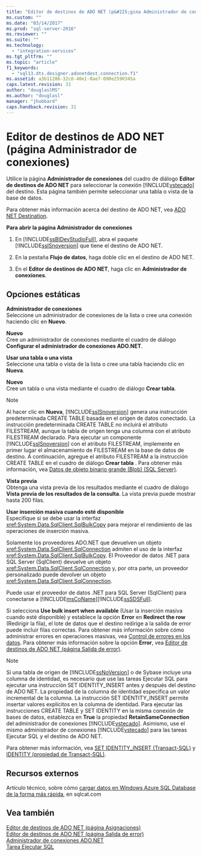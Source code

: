 ```yaml
---
title: "Editor de destinos de ADO NET (p&#225;gina Administrador de conexiones) | Microsoft Docs"
ms.custom: ""
ms.date: "03/14/2017"
ms.prod: "sql-server-2016"
ms.reviewer: ""
ms.suite: ""
ms.technology: 
  - "integration-services"
ms.tgt_pltfrm: ""
ms.topic: "article"
f1_keywords: 
  - "sql13.dts.designer.adonetdest.connection.f1"
ms.assetid: a3b11286-32c8-40e1-8ae7-090e2590345a
caps.latest.revision: 31
author: "douglaslMS"
ms.author: "douglasl"
manager: "jhubbard"
caps.handback.revision: 31
---
```

# Editor de destinos de ADO NET (p&#225;gina Administrador de conexiones)
  Utilice la página **Administrador de conexiones** del cuadro de diálogo **Editor de destinos de ADO NET** para seleccionar la conexión [!INCLUDE[vstecado](../../includes/vstecado-md.md)] del destino. Esta página también permite seleccionar una tabla o vista de la base de datos.  
  
 Para obtener más información acerca del destino de ADO NET, vea [ADO NET Destination](../../integration-services/data-flow/ado-net-destination.md).  
  
 **Para abrir la página Administrador de conexiones**  
  
1.  En [!INCLUDE[ssBIDevStudioFull](../../includes/ssbidevstudiofull-md.md)], abra el paquete [!INCLUDE[ssISnoversion](../../includes/ssisnoversion-md.md)] que tiene el destino de ADO NET.  
  
2.  En la pestaña **Flujo de datos**, haga doble clic en el destino de ADO NET.  
  
3.  En el **Editor de destinos de ADO NET**, haga clic en **Administrador de conexiones**.  
  
## Opciones estáticas  
 **Administrador de conexiones**  
 Seleccione un administrador de conexiones de la lista o cree una conexión haciendo clic en **Nuevo**.  
  
 **Nuevo**  
 Cree un administrador de conexiones mediante el cuadro de diálogo **Configurar el administrador de conexiones ADO.NET**.  
  
 **Usar una tabla o una vista**  
 Seleccione una tabla o vista de la lista o cree una tabla haciendo clic en **Nueva**.  
  
 **Nuevo**  
 Cree un tabla o una vista mediante el cuadro de diálogo **Crear tabla**.  
  
> [!NOTE]  
>  Al hacer clic en **Nueva**, [!INCLUDE[ssISnoversion](../../includes/ssisnoversion-md.md)] genera una instrucción predeterminada CREATE TABLE basada en el origen de datos conectado. La instrucción predeterminada CREATE TABLE no incluirá el atributo FILESTREAM, aunque la tabla de origen tenga una columna con el atributo FILESTREAM declarado. Para ejecutar un componente [!INCLUDE[ssISnoversion](../../includes/ssisnoversion-md.md)] con el atributo FILESTREAM, implemente en primer lugar el almacenamiento de FILESTREAM en la base de datos de destino. A continuación, agregue el atributo FILESTREAM a la instrucción CREATE TABLE en el cuadro de diálogo **Crear tabla** . Para obtener más información, vea [Datos de objeto binario grande &#40;Blob&#41; &#40;SQL Server&#41;](../../relational-databases/blob/binary-large-object-blob-data-sql-server.md).  
  
 **Vista previa**  
 Obtenga una vista previa de los resultados mediante el cuadro de diálogo **Vista previa de los resultados de la consulta**. La vista previa puede mostrar hasta 200 filas.  
  
 **Usar inserción masiva cuando esté disponible**  
 Especifique si se debe usar la interfaz <xref:System.Data.SqlClient.SqlBulkCopy> para mejorar el rendimiento de las operaciones de inserción masiva.  
  
 Solamente los proveedores ADO.NET que devuelven un objeto <xref:System.Data.SqlClient.SqlConnection> admiten el uso de la interfaz <xref:System.Data.SqlClient.SqlBulkCopy>. El Proveedor de datos .NET para SQL Server (SqlClient) devuelve un objeto <xref:System.Data.SqlClient.SqlConnection> y, por otra parte, un proveedor personalizado puede devolver un objeto <xref:System.Data.SqlClient.SqlConnection>.  
  
 Puede usar el proveedor de datos .NET para SQL Server (SqlClient) para conectarse a [!INCLUDE[msCoName](../../includes/msconame-md.md)][!INCLUDE[ssSDSFull](../../includes/sssdsfull-md.md)].  
  
 Si selecciona **Use bulk insert when available** (Usar la inserción masiva cuando esté disponible) y establece la opción **Error** en **Redirect the row** (Redirigir la fila), el lote de datos que el destino redirige a la salida de error puede incluir filas correctas. Para obtener más información sobre cómo administrar errores en operaciones masivas, vea [Control de errores en los datos](../../integration-services/data-flow/error-handling-in-data.md). Para obtener más información sobre la opción **Error**, vea [Editor de destinos de ADO NET &#40;página Salida de error&#41;](../../integration-services/data-flow/ado-net-destination-editor-error-output-page.md).  
  
> [!NOTE]  
>  Si una tabla de origen de [!INCLUDE[ssNoVersion](../../includes/ssnoversion-md.md)] o de Sybase incluye una columna de identidad, es necesario que use las tareas Ejecutar SQL para ejecutar una instrucción SET IDENTITY_INSERT antes y después del destino de ADO NET. La propiedad de la columna de identidad especifica un valor incremental de la columna. La instrucción SET IDENTITY_INSERT permite insertar valores explícitos en la columna de identidad. Para ejecutar las instrucciones CREATE TABLE y SET IDENTITY en la misma conexión de bases de datos, establezca en **True** la propiedad **RetainSameConnection** del administrador de conexiones [!INCLUDE[vstecado](../../includes/vstecado-md.md)]. Asimismo, use el mismo administrador de conexiones [!INCLUDE[vstecado](../../includes/vstecado-md.md)] para las tareas Ejecutar SQL y el destino de ADO NET.  
>   
>  Para obtener más información, vea [SET IDENTITY_INSERT &#40;Transact-SQL&#41;](../../t-sql/statements/set-identity-insert-transact-sql.md) y [IDENTITY &#40;propiedad de Transact-SQL&#41;](../Topic/IDENTITY%20\(Property\)%20\(Transact-SQL\).md).  
  
## Recursos externos  
 Artículo técnico, sobre cómo [cargar datos en Windows Azure SQL Database de la forma más rápida](http://go.microsoft.com/fwlink/?LinkId=244333), en sqlcat.com  
  
## Vea también  
 [Editor de destinos de ADO NET &#40;página Asignaciones&#41;](../../integration-services/data-flow/ado-net-destination-editor-mappings-page.md)   
 [Editor de destinos de ADO NET &#40;página Salida de error&#41;](../../integration-services/data-flow/ado-net-destination-editor-error-output-page.md)   
 [Administrador de conexiones ADO.NET](../../integration-services/connection-manager/ado-net-connection-manager.md)   
 [Tarea Ejecutar SQL](../../integration-services/control-flow/execute-sql-task.md)  
  
  
